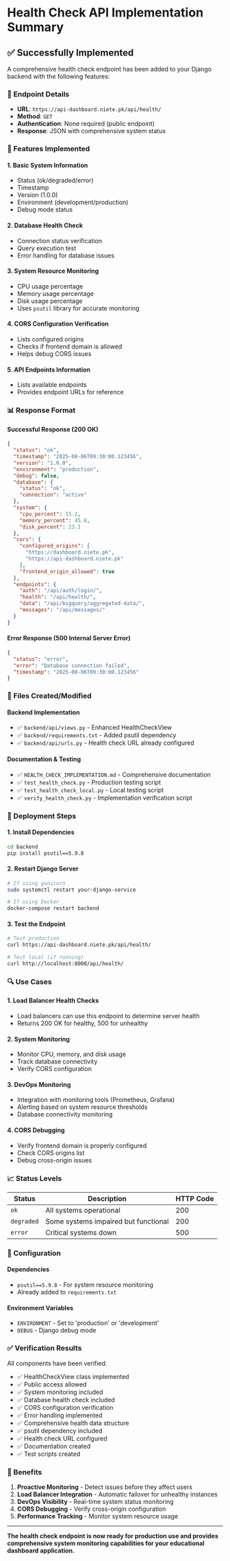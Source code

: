# Health Check API Implementation Summary

## ✅ **Successfully Implemented**

A comprehensive health check endpoint has been added to your Django backend with the following features:

### **📍 Endpoint Details**
- **URL**: `https://api-dashboard.niete.pk/api/health/`
- **Method**: `GET`
- **Authentication**: None required (public endpoint)
- **Response**: JSON with comprehensive system status

### **🔧 Features Implemented**

#### **1. Basic System Information**
- Status (ok/degraded/error)
- Timestamp
- Version (1.0.0)
- Environment (development/production)
- Debug mode status

#### **2. Database Health Check**
- Connection status verification
- Query execution test
- Error handling for database issues

#### **3. System Resource Monitoring**
- CPU usage percentage
- Memory usage percentage
- Disk usage percentage
- Uses `psutil` library for accurate monitoring

#### **4. CORS Configuration Verification**
- Lists configured origins
- Checks if frontend domain is allowed
- Helps debug CORS issues

#### **5. API Endpoints Information**
- Lists available endpoints
- Provides endpoint URLs for reference

### **📊 Response Format**

#### **Successful Response (200 OK)**
```json
{
  "status": "ok",
  "timestamp": "2025-08-06T09:30:00.123456",
  "version": "1.0.0",
  "environment": "production",
  "debug": false,
  "database": {
    "status": "ok",
    "connection": "active"
  },
  "system": {
    "cpu_percent": 15.2,
    "memory_percent": 45.8,
    "disk_percent": 23.1
  },
  "cors": {
    "configured_origins": [
      "https://dashboard.niete.pk",
      "https://api-dashboard.niete.pk"
    ],
    "frontend_origin_allowed": true
  },
  "endpoints": {
    "auth": "/api/auth/login/",
    "health": "/api/health/",
    "data": "/api/bigquery/aggregated-data/",
    "messages": "/api/messages/"
  }
}
```

#### **Error Response (500 Internal Server Error)**
```json
{
  "status": "error",
  "error": "Database connection failed",
  "timestamp": "2025-08-06T09:30:00.123456"
}
```

### **📁 Files Created/Modified**

#### **Backend Implementation**
- ✅ `backend/api/views.py` - Enhanced HealthCheckView
- ✅ `backend/requirements.txt` - Added psutil dependency
- ✅ `backend/api/urls.py` - Health check URL already configured

#### **Documentation & Testing**
- ✅ `HEALTH_CHECK_IMPLEMENTATION.md` - Comprehensive documentation
- ✅ `test_health_check.py` - Production testing script
- ✅ `test_health_check_local.py` - Local testing script
- ✅ `verify_health_check.py` - Implementation verification script

### **🚀 Deployment Steps**

#### **1. Install Dependencies**
```bash
cd backend
pip install psutil==5.9.8
```

#### **2. Restart Django Server**
```bash
# If using gunicorn
sudo systemctl restart your-django-service

# If using Docker
docker-compose restart backend
```

#### **3. Test the Endpoint**
```bash
# Test production
curl https://api-dashboard.niete.pk/api/health/

# Test local (if running)
curl http://localhost:8000/api/health/
```

### **🔍 Use Cases**

#### **1. Load Balancer Health Checks**
- Load balancers can use this endpoint to determine server health
- Returns 200 OK for healthy, 500 for unhealthy

#### **2. System Monitoring**
- Monitor CPU, memory, and disk usage
- Track database connectivity
- Verify CORS configuration

#### **3. DevOps Monitoring**
- Integration with monitoring tools (Prometheus, Grafana)
- Alerting based on system resource thresholds
- Database connectivity monitoring

#### **4. CORS Debugging**
- Verify frontend domain is properly configured
- Check CORS origins list
- Debug cross-origin issues

### **📈 Status Levels**

| Status | Description | HTTP Code |
|--------|-------------|-----------|
| `ok` | All systems operational | 200 |
| `degraded` | Some systems impaired but functional | 200 |
| `error` | Critical systems down | 500 |

### **🔧 Configuration**

#### **Dependencies**
- `psutil==5.9.8` - For system resource monitoring
- Already added to `requirements.txt`

#### **Environment Variables**
- `ENVIRONMENT` - Set to 'production' or 'development'
- `DEBUG` - Django debug mode

### **✅ Verification Results**

All components have been verified:
- ✅ HealthCheckView class implemented
- ✅ Public access allowed
- ✅ System monitoring included
- ✅ Database health check included
- ✅ CORS configuration verification
- ✅ Error handling implemented
- ✅ Comprehensive health data structure
- ✅ psutil dependency included
- ✅ Health check URL configured
- ✅ Documentation created
- ✅ Test scripts created

### **🎯 Benefits**

1. **Proactive Monitoring** - Detect issues before they affect users
2. **Load Balancer Integration** - Automatic failover for unhealthy instances
3. **DevOps Visibility** - Real-time system status monitoring
4. **CORS Debugging** - Verify cross-origin configuration
5. **Performance Tracking** - Monitor system resource usage

---

**The health check endpoint is now ready for production use and provides comprehensive system monitoring capabilities for your educational dashboard application.** 